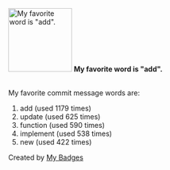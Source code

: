<img src="https://my-badges.github.io/my-badges/favorite-word.png" alt="My favorite word is &quot;add&quot;." title="My favorite word is &quot;add&quot;." width="128">
<strong>My favorite word is &quot;add&quot;.</strong>
<br><br>

My favorite commit message words are:

1. add (used 1179 times)
2. update (used 625 times)
3. function (used 590 times)
4. implement (used 538 times)
5. new (used 422 times)


Created by <a href="https://github.com/my-badges/my-badges">My Badges</a>
